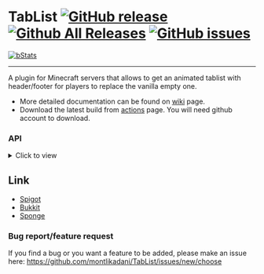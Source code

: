 # TabList [![GitHub release](https://img.shields.io/github/release/montlikadani/TabList.svg)](https://github.com/montlikadani/TabList/releases) [![Github All Releases](https://img.shields.io/github/downloads/montlikadani/TabList/total.svg)](https://github.com/montlikadani/TabList/releases) [![GitHub issues](https://img.shields.io/github/issues/montlikadani/TabList.svg)](https://github.com/montlikadani/TabList/issues)

[![bStats](https://img.shields.io/badge/bStats-3.0.2-brightgreen)](https://bstats.org/plugin/bukkit/TabList/1479)

***

A plugin for Minecraft servers that allows to get an animated tablist with header/footer for players to replace the vanilla empty one.

- More detailed documentation can be found on [wiki](https://github.com/montlikadani/TabList/wiki) page.
- Download the latest build from [actions](https://github.com/montlikadani/TabList/actions/workflows/gradle.yml) page. You will need github account to download.

### API
<details><summary>Click to view</summary>
To get access to TabList API you need <a href="https://jitpack.io/#montlikadani/TabList" target="_blank">jitpack</a>
<br/>
	
**Maven**
```xml
<repositories>
	<repository>
		<id>jitpack.io</id>
		<url>https://jitpack.io</url>
	</repository>
</repositories>

<dependency>
	<groupId>com.github.montlikadani</groupId>
	<artifactId>TabList</artifactId>
	<version>master-SNAPSHOT</version>
</dependency>
```
**Gradle** (Groovy)
```groovy
repositories {
    maven {
        url = uri('https://jitpack.io')
    }
}

dependencies {
    compileOnly 'com.github.montlikadani:TabList:master-SNAPSHOT'
}
```
**Gradle** (Kotlin DSL)
```kotlin
repositories {
    maven("https://jitpack.io")
}

dependencies {
    compileOnly("com.github.montlikadani:TabList:master-SNAPSHOT")
}
```
_Use `master-SNAPSHOT` as versioning to get the newest commit changes_

**Alternative solution**
```kotlin
dependencies {
    compileOnly(files("lib/TabList-bukkit-version.jar"))
}
```
</details>

## Link
* [Spigot](https://www.spigotmc.org/resources/46229/)
* [Bukkit](https://dev.bukkit.org/projects/animated-tab-tablist)
* [Sponge](https://ore.spongepowered.org/montlikadani/%5BAnimated-Tab%5D---TabList)

### Bug report/feature request
If you find a bug or you want a feature to be added, please make an issue here: https://github.com/montlikadani/TabList/issues/new/choose
